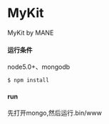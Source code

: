 # MyKit
MyKit by MANE
#### 运行条件

node5.0+、mongodb

``` bash
$ npm install
```

#### run

先打开mongo,然后运行.bin/www
